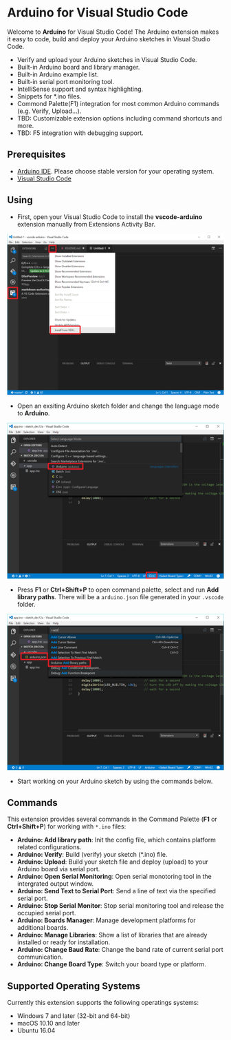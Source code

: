 # Arduino for Visual Studio Code

Welcome to **Arduino** for Visual Studio Code! The Arduino extension makes it easy to code, build and deploy your Arduino sketches in Visual Studio Code.

* Verify and upload your Arduino sketches in Visual Studio Code.
* Built-in Arduino board and library manager.
* Built-in Arduino example list.
* Built-in serial port monitoring tool.
* IntelliSense support and syntax highlighting.
* Snippets for \*.ino files.
* Commond Palette(F1) integration for most common Arduino commands (e.g. Verify, Upload...).
* TBD: Customizable extension options including command shortcuts and more.
* TBD: F5 integration with debugging support.

## Prerequisites

- [Arduino IDE](https://www.arduino.cc/en/main/software). Please choose stable version for your operating system.
- [Visual Studio Code](https://code.visualstudio.com/#alt-downloads)

## Using
- First, open your Visual Studio Code to install the **vscode-arduino** extension manually from Extensions Activity Bar.

![Install from VSIX](/images/install_from_vsix.png)

- Open an exsiting Arduino sketch folder and change the language mode to **Arduino**.

![Change language mode](/images/change_language_mode.png)

- Press **F1** or **Ctrl+Shift+P** to open command palette, select and run **Add library paths**. There will be a `arduino.json` file generated in your `.vscode` folder.

![Add lib paths](/images/add_lib_path.png)

- Start working on your Arduino sketch by using the commands below.

## Commands
This extension provides several commands in the Command Palette (**F1** or **Ctrl+Shift+P**) for working with `*.ino` files:
- **Arduino: Add library path**: Init the config file, which contains platform related configurations.
- **Arduino: Verify**: Build (verify) your sketch (\*.ino) file.
- **Arduino: Upload**: Build your sketch file and deploy (upload) to your Arduino board via serial port.
- **Arduino: Open Serial Monitoring**: Open serial monotoring tool in the intergrated output window.
- **Arduino: Send Text to Serial Port**: Send a line of text via the specified serial port.
- **Arduino: Stop Serial Monitor**: Stop serial monitoring tool and release the occupied serial port.
- **Arduino: Boards Manager**: Manage development platforms for additional boards.
- **Arduino: Manage Libraries**: Show a list of libraries that are already installed or ready for installation.
- **Arduino: Change Baud Rate**: Change the band rate of current serial port communication.
- **Arduino: Change Board Type**: Switch your board type or platform.

## Supported Operating Systems
Currently this extension supports the following operatings systems:

- Windows 7 and later (32-bit and 64-bit)
- macOS 10.10 and later
- Ubuntu 16.04
